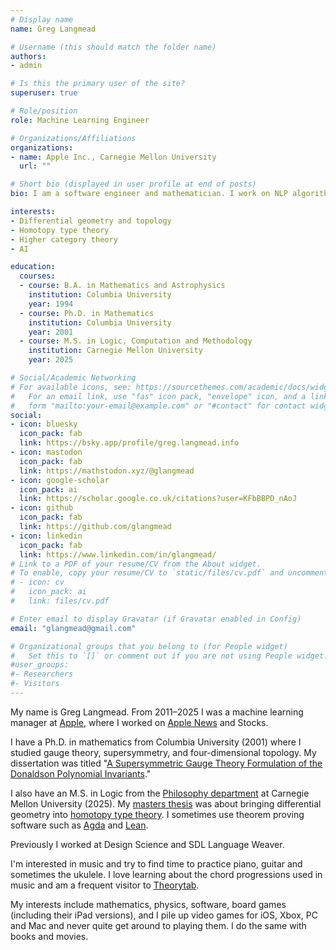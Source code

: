 ```yaml
---
# Display name
name: Greg Langmead

# Username (this should match the folder name)
authors:
- admin

# Is this the primary user of the site?
superuser: true

# Role/position
role: Machine Learning Engineer

# Organizations/Affiliations
organizations:
- name: Apple Inc., Carnegie Mellon University
  url: ""

# Short bio (displayed in user profile at end of posts)
bio: I am a software engineer and mathematician. I work on NLP algorithms for Apple News, and research homotopy type theory in CMU's philosophy department.

interests:
- Differential geometry and topology
- Homotopy type theory
- Higher category theory
- AI

education:
  courses:
  - course: B.A. in Mathematics and Astrophysics
    institution: Columbia University
    year: 1994
  - course: Ph.D. in Mathematics
    institution: Columbia University
    year: 2001
  - course: M.S. in Logic, Computation and Methodology 
    institution: Carnegie Mellon University
    year: 2025

# Social/Academic Networking
# For available icons, see: https://sourcethemes.com/academic/docs/widgets/#icons
#   For an email link, use "fas" icon pack, "envelope" icon, and a link in the
#   form "mailto:your-email@example.com" or "#contact" for contact widget.
social:
- icon: bluesky
  icon_pack: fab
  link: https://bsky.app/profile/greg.langmead.info
- icon: mastodon
  icon_pack: fab
  link: https://mathstodon.xyz/@glangmead
- icon: google-scholar
  icon_pack: ai
  link: https://scholar.google.co.uk/citations?user=KFbBBPD_nAoJ
- icon: github
  icon_pack: fab
  link: https://github.com/glangmead
- icon: linkedin
  icon_pack: fab
  link: https://www.linkedin.com/in/glangmead/
# Link to a PDF of your resume/CV from the About widget.
# To enable, copy your resume/CV to `static/files/cv.pdf` and uncomment the lines below.  
# - icon: cv
#   icon_pack: ai
#   link: files/cv.pdf

# Enter email to display Gravatar (if Gravatar enabled in Config)
email: "glangmead@gmail.com"

# Organizational groups that you belong to (for People widget)
#   Set this to `[]` or comment out if you are not using People widget.  
#user_groups:
#- Researchers
#- Visitors
---
```

My name is Greg Langmead. From 2011–2025 I was a machine learning manager at [Apple](https://machinelearning.apple.com), where I worked on [Apple News](https://www.apple.com/news/) and Stocks.

I have a Ph.D. in mathematics from Columbia University (2001) where I studied gauge theory, supersymmetry, and four-dimensional topology. My dissertation was titled "[A Supersymmetric Gauge Theory Formulation of the Donaldson Polynomial Invariants](https://arxiv.org/abs/hep-th/0210192)."

I also have an M.S. in Logic from the [Philosophy department](https://www.cmu.edu/dietrich/philosophy) at Carnegie Mellon University (2025). My [masters thesis](writing/differential_geometry_in_hott) was about bringing differential geometry into [homotopy type theory](https://homotopytypetheory.org). I sometimes use theorem proving software such as [Agda](https://en.wikipedia.org/wiki/Agda_(programming_language)) and [Lean](https://leanprover.github.io).

Previously I worked at Design Science and SDL Language Weaver.

I'm interested in music and try to find time to practice piano, guitar and sometimes the ukulele. I love learning about the chord progressions used in music and am a frequent visitor to [Theorytab](https://www.hooktheory.com/theorytab).

My interests include mathematics, physics, software, board games (including their iPad versions), and I pile up video games for iOS, Xbox, PC and Mac and never quite get around to playing them. I do the same with books and movies.
